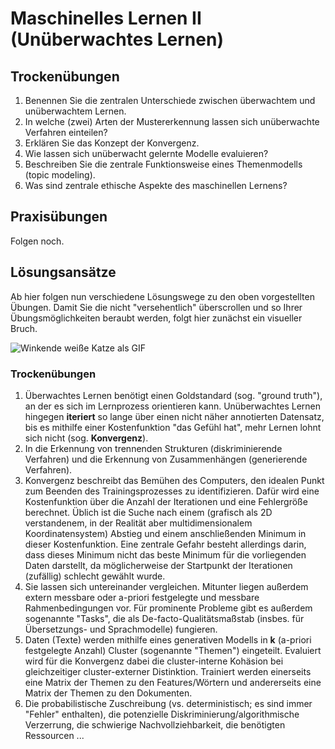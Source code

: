# Maschinelles Lernen II (Unüberwachtes Lernen)

## Trockenübungen

1. Benennen Sie die zentralen Unterschiede zwischen überwachtem und unüberwachtem Lernen.
1. In welche (zwei) Arten der Mustererkennung lassen sich unüberwachte Verfahren einteilen?
1. Erklären Sie das Konzept der Konvergenz.
1. Wie lassen sich unüberwacht gelernte Modelle evaluieren?
1. Beschreiben Sie die zentrale Funktionsweise eines Themenmodells (topic modeling).
1. Was sind zentrale ethische Aspekte des maschinellen Lernens?

## Praxisübungen

Folgen noch.


## Lösungsansätze

Ab hier folgen nun verschiedene Lösungswege zu den oben vorgestellten Übungen. Damit Sie die nicht "versehentlich" überscrollen und so Ihrer Übungsmöglichkeiten beraubt werden, folgt hier zunächst ein visueller Bruch.

![Winkende weiße Katze als GIF](https://media.giphy.com/media/vFKqnCdLPNOKc/giphy.gif)

### Trockenübungen

1. Überwachtes Lernen benötigt einen Goldstandard (sog. "ground truth"), an der es sich im Lernprozess orientieren kann. Unüberwachtes Lernen hingegen **iteriert** so lange über einen nicht näher annotierten Datensatz, bis es mithilfe einer Kostenfunktion "das Gefühl hat", mehr Lernen lohnt sich nicht (sog. **Konvergenz**).
1. In die Erkennung von trennenden Strukturen (diskriminierende Verfahren) und die Erkennung von Zusammenhängen (generierende Verfahren).
1. Konvergenz beschreibt das Bemühen des Computers, den idealen Punkt zum Beenden des Trainingsprozesses zu identifizieren. Dafür wird eine Kostenfunktion über die Anzahl der Iterationen und eine Fehlergröße berechnet. Üblich ist die Suche nach einem (grafisch als 2D verstandenem, in der Realität aber multidimensionalem Koordinatensystem) Abstieg und einem anschließenden Minimum in dieser Kostenfunktion. Eine zentrale Gefahr besteht allerdings darin, dass dieses Minimum nicht das beste Minimum für die vorliegenden Daten darstellt, da möglicherweise der Startpunkt der Iterationen (zufällig) schlecht gewählt wurde.
1. Sie lassen sich untereinander vergleichen. Mitunter liegen außerdem extern messbare oder a-priori festgelegte und messbare Rahmenbedingungen vor. Für prominente Probleme gibt es außerdem sogenannte "Tasks", die als De-facto-Qualitätsmaßstab (insbes. für Übersetzungs- und Sprachmodelle) fungieren.
1. Daten (Texte) werden mithilfe eines generativen Modells in **k** (a-priori festgelegte Anzahl) Cluster (sogenannte "Themen") eingeteilt. Evaluiert wird für die Konvergenz dabei die cluster-interne Kohäsion bei gleichzeitiger cluster-externer Distinktion. Trainiert werden einerseits eine Matrix der Themen zu den Features/Wörtern und andererseits eine Matrix der Themen zu den Dokumenten.
1. Die probabilistische Zuschreibung (vs. deterministisch; es sind immer "Fehler" enthalten), die potenzielle Diskriminierung/algorithmische Verzerrung, die schwierige Nachvollziehbarkeit, die benötigten Ressourcen ...